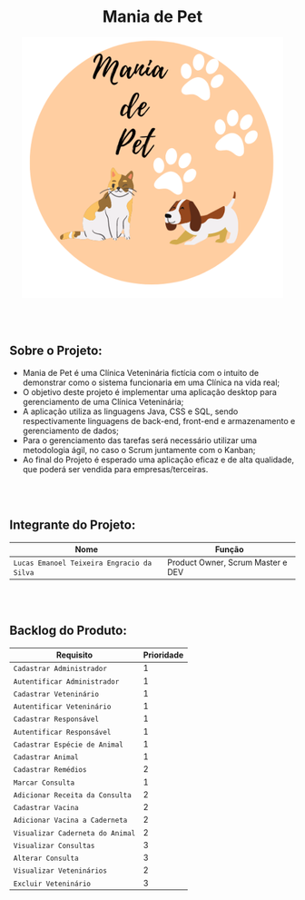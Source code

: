 <h1 align="center"> Mania de Pet</h1>

<p align = "center">
<img width="460" height="460" src="Images/Mania de Pet (1).png">
</p>
<br><br>

## Sobre o Projeto:

* Mania de Pet é uma Clínica Veteninária fictícia com o intuito de demonstrar como o sistema funcionaria em uma Clínica na vida real;
* O objetivo deste projeto é implementar uma aplicação desktop para gerenciamento de uma Clínica Veteninária;
* A aplicação utiliza as linguagens Java, CSS e SQL, sendo respectivamente linguagens de back-end, front-end e armazenamento e gerenciamento de dados; 
* Para o gerenciamento das tarefas será necessário utilizar uma metodologia ágil, no caso o Scrum juntamente com o Kanban;
* Ao final do Projeto é esperado uma aplicação eficaz e de alta qualidade, que poderá ser vendida para empresas/terceiras.

<br><br>

## Integrante do Projeto:

| Nome | Função |
| --- | --- |
| `Lucas Emanoel Teixeira Engracio da Silva` | Product Owner, Scrum Master e DEV |

<br><br>

## Backlog do Produto:

| Requisito | Prioridade |
| --- | --- |
| `Cadastrar Administrador` | 1 |
| `Autentificar Administrador` | 1 |
| `Cadastrar Veteninário` | 1 |
| `Autentificar Veteninário` | 1 |
| `Cadastrar Responsável` | 1 |
| `Autentificar Responsável` | 1 |
| `Cadastrar Espécie de Animal` | 1 |
| `Cadastrar Animal` | 1 |
| `Cadastrar Remédios` | 2 |
| `Marcar Consulta` | 1 |
| `Adicionar Receita da Consulta` | 2 |
| `Cadastrar Vacina` | 2 |
| `Adicionar Vacina a Caderneta` | 2 |
| `Visualizar Caderneta do Animal` | 2 |
| `Visualizar Consultas` | 3 |
| `Alterar Consulta` | 3 |
| `Visualizar Veteninários` | 2 |
| `Excluir Veteninário` | 3 |
